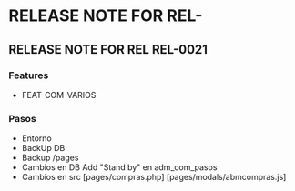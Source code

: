 # RELEASE NOTE FOR REL-

## RELEASE NOTE FOR REL REL-0021

### Features

- FEAT-COM-VARIOS

### Pasos

- Entorno
- BackUp DB
- Backup /pages
- Cambios en DB
    Add "Stand by" en adm_com_pasos
- Cambios en src
    [pages/compras.php]
    [pages/modals/abmcompras.js]
